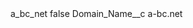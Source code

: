 <?xml version="1.0" encoding="UTF-8"?>
<CustomMetadata xmlns="http://soap.sforce.com/2006/04/metadata" xmlns:xsi="http://www.w3.org/2001/XMLSchema-instance" xmlns:xsd="http://www.w3.org/2001/XMLSchema">
    <label>a_bc_net</label>
    <protected>false</protected>
    <values>
        <field>Domain_Name__c</field>
        <value xsi:type="xsd:string">a-bc.net</value>
    </values>
</CustomMetadata>
